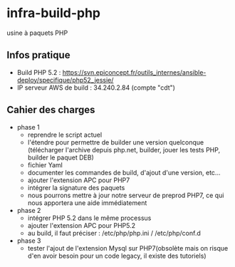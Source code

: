 # infra-build-php
usine à paquets PHP

## Infos pratique

* Build PHP 5.2 : https://svn.epiconcept.fr/outils_internes/ansible-deploy/specifique/php52_jessie/
* IP serveur AWS de build : 34.240.2.84 (compte "cdt")

## Cahier des charges

* phase 1
  * reprendre le script actuel
  * l'étendre pour permettre de builder une version quelconque (télécharger l'archive depuis php.net, builder, jouer les tests PHP, builder le paquet DEB)
  * fichier Yaml 
  * documenter les commandes de build, d'ajout d'une version, etc...
  * ajouter l'extension APC pour PHP7
  * intégrer la signature des paquets
  * nous pourrons mettre à jour notre serveur de preprod PHP7, ce qui nous apportera une aide immédiatement
* phase 2
  * intégrer PHP 5.2 dans le même processus
  * ajouter l'extension APC pour PHP5.2
  * au build, il faut préciser : /etc/php/php.ini / /etc/php/conf.d
* phase 3
  * tester l'ajout de l'extension Mysql sur PHP7(obsolète mais on risque d'en avoir besoin pour un code legacy, il existe des tutoriels)
  
